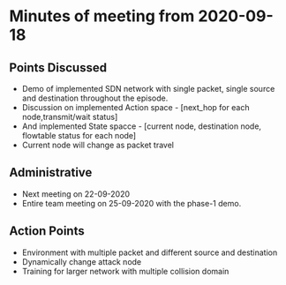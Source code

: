 # Minutes of meeting from 2020-09-18
## Points Discussed
- Demo of implemented SDN network with single packet, single source and destination throughout the episode.
- Discussion on implemented Action space - [next_hop for each node,transmit/wait status]
- And implemented State spacce - [current node, destination node, flowtable status for each node]
- Current node will change as packet travel

## Administrative
- Next meeting on 22-09-2020
- Entire team meeting on 25-09-2020 with the phase-1 demo.

## Action Points
- Environment with multiple packet and different source and destination
- Dynamically change attack node
- Training for larger network with multiple collision domain